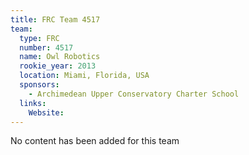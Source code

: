 ```yaml
---
title: FRC Team 4517
team:
  type: FRC
  number: 4517
  name: Owl Robotics
  rookie_year: 2013
  location: Miami, Florida, USA
  sponsors:
    - Archimedean Upper Conservatory Charter School
  links:
    Website: 
---
```

No content has been added for this team